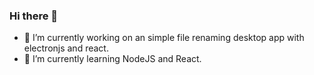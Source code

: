 ### Hi there 👋

- 🔭 I’m currently working on an simple file renaming desktop app with electronjs and react.
- 🌱 I’m currently learning NodeJS and React.

<!--
- 👯 NodeJS, basic authentication services

**Nitheesh-S/Nitheesh-S** is a ✨ _special_ ✨ repository because its `README.md` (this file) appears on your GitHub profile.

Here are some ideas to get you started:

- 🔭 I’m currently working on ...
- 🌱 I’m currently learning ...
- 👯 I’m looking to collaborate on ...
- 🤔 I’m looking for help with ...
- 💬 Ask me about ...
- 📫 How to reach me: ...
- 😄 Pronouns: ...
- ⚡ Fun fact: ...
-->
